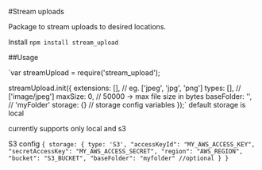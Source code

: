 #Stream uploads

Package to stream uploads to desired locations.

Install
`npm install stream_upload`

##Usage


`var streamUpload = require('stream_upload');

streamUpload.init({
    extensions: [], // eg. ['jpeg', 'jpg', 'png']
    types: [], // ['image/jpeg']
    maxSize: 0, // 50000 -> max file size in bytes
    baseFolder: '', // 'myFolder'
    storage: {} // storage config variables
});`
default storage is local

currently supports only local and s3

S3 config 
`{
    storage: {
        type: 'S3',
        "accessKeyId": "MY_AWS_ACCESS_KEY",
        "secretAccessKey": "MY_AWS_ACCESS_SECRET",
        "region": "AWS_REGION",
        "bucket": "S3_BUCKET",
        "baseFolder": "myfolder" //optional
    }
}`
